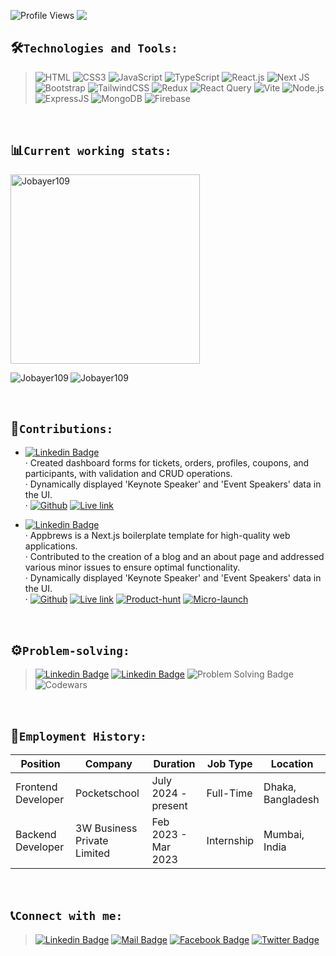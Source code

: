 
![Profile Views](https://komarev.com/ghpvc/?username=Jobayer109)
<img src="https://media.licdn.com/dms/image/D5616AQFXvgGDiy1-yg/profile-displaybackgroundimage-shrink_350_1400/0/1714212023951?e=1724889600&v=beta&t=fg59Rh2fHrQeCSStlNvrecm9zpBwgozKSc4_nVj4AEE" style="vertical-align:top; margin:0px"/>
 <!-- 
# Hi, I'm `Jobayer Ahmed`
As an aspiring web developer, I am eager to embark on a journey to explore the dynamic realm of web development. Equipped with proficiency in HTML, CSS, JavaScript, React, Node, Express, MongoDB, and Responsive Design, I am dedicated to refining my skills and crafting captivating, user-centric websites. My passion for open-source contributions fuels my enthusiasm to collaborate on pioneering projects. Join me as I progress in the coding sphere, committed to continuous learning and collective creation. Together, let us innovate, collaborate, and shape the future of web development.
-->

## 🛠️`Technologies and Tools:`
> ![HTML](https://img.shields.io/badge/HTML5-E34F26?style=flat-square&logo=html5&logoColor=white)
> ![CSS3](https://img.shields.io/badge/CSS3-1572B6?style=flat-square&logo=css3&logoColor=white)
> ![JavaScript](https://img.shields.io/badge/JavaScript-F7DF1E?style=flat-square&logo=javascript&logoColor=black)
> ![TypeScript](https://img.shields.io/badge/TypeScript-007ACC?style=flat-square&logo=typescript&logoColor=white)
> ![React.js](https://img.shields.io/badge/React.js-0081CB?style=flat-square&logo=react&logoColor=61DAFB)
> ![Next JS](https://img.shields.io/badge/Next-black?style=flat-square&logo=next.js&logoColor=white)
> ![Bootstrap](https://img.shields.io/badge/Bootstrap-563D7C?style=flat-square&logo=bootstrap&logoColor=white)
> ![TailwindCSS](https://img.shields.io/badge/Tailwind_CSS-38B2AC?style=flat-square&logo=tailwind-css&logoColor=white)
> ![Redux](https://img.shields.io/badge/Redux-593D88?style=flat-square&logo=redux&logoColor=white)
> ![React Query](https://img.shields.io/badge/-React%20Query-FF4154?style=flat-square&logo=react%20query&logoColor=white)
> ![Vite](https://img.shields.io/badge/Vite-593D88?style=flat-square&logo=vite&logoColor=white)
> ![Node.js](https://img.shields.io/badge/Node.js-43853D?style=flat-square&logo=node.js&logoColor=white)
> ![ExpressJS](https://img.shields.io/badge/Express.js-404D59?style=flat-square)
> ![MongoDB](https://img.shields.io/badge/MongoDB-4EA94B?style=flat-square&logo=mongodb&logoColor=white)
> ![Firebase](https://img.shields.io/badge/firebase-%23039BE5.svg?style=flat-square&logo=firebase)

<br/>

<!--
Pending:
![Socket.io](https://img.shields.io/badge/Socket.io-010101?style=flat-square&logo=socket.io&logoColor=white)
-->

## 📊`Current working stats:`
 <p><img align="center" height="303" src="https://github-readme-streak-stats.herokuapp.com/?user=Jobayer109&theme=highcontrast&hide_border=false" alt="Jobayer109" /></p>
 <p><img align="left" src="https://github-readme-stats.vercel.app/api?username=Jobayer109&theme=highcontrast&locale=en&hide_border=false" alt="Jobayer109" /></p>
  <p><img align="center" src="https://github-readme-stats.vercel.app/api/top-langs?username=Jobayer109&theme=highcontrast&show_icons=true&locale=en&hide_border=false" alt="Jobayer109" /></p>

 <br />
 
## 🌟`Contributions:`
  + [![Linkedin Badge](https://img.shields.io/badge/Kubernetes%20Community%20Day%20(KCD)%20Dhaka%202024-red)](https://kcddhaka.org/)  <br/>
     · Created dashboard forms for tickets, orders, profiles, coupons, and participants, with validation and CRUD operations. <br/>
     · Dynamically displayed 'Keynote Speaker' and 'Event Speakers' data in the UI. <br/>
     · [![Github](https://img.shields.io/badge/Github-red)](https://github.com/Neamul01/kcd-landing)  [![Live link](https://img.shields.io/badge/Live%20link-red)](https://kcddhaka.org/) <br/>
     
  + [![Linkedin Badge](https://img.shields.io/badge/Appbrews-blue)](https://www.appbrews.co/)  <br/>
     · Appbrews is a Next.js boilerplate template for high-quality web applications. <br/>
     · Contributed to the creation of a blog and an about page and addressed various minor issues to ensure optimal functionality. <br/>
     · Dynamically displayed 'Keynote Speaker' and 'Event Speakers' data in the UI. <br/>
     · [![Github](https://img.shields.io/badge/Github-blue)](https://github.com/rejaulkariim/appbrews.bp)  [![Live link](https://img.shields.io/badge/Live%20link-blue)](https://appbrews.co) [![Product-hunt](https://img.shields.io/badge/Product%20hunt-blue)](https://www.producthunt.com/products/app-brews?utm_source=badge-featured&utm_medium=badge#app-brews) [![Micro-launch](https://img.shields.io/badge/Micro%20launch-blue)](https://microlaunch.net/p/appbrews) <br/>
    
 <!-- + [Brew Haven - Coffee-shop website](https://github.com/rejaulkariim/brew-haven) <br/>
     · Contributed to the creation of a blog and an about page. <br/>
     · [Github](https://github.com/rejaulkariim/brew-haven) 
     -->
     
 <br />
<!--
## 🏆`GitHub Trophies:`
![](https://github-profile-trophy.vercel.app/?username=jobayer109&theme=dark_lover&no-bg=true&margin-w=4&column=7&no-frame=false)
-->
  
## ⚙️`Problem-solving:`

   >  [![Linkedin Badge](https://img.shields.io/badge/Code%20wars%20-%20red)](https://www.codewars.com/users/Jobayer109)
      [![Linkedin Badge](https://img.shields.io/badge/Stack%20overflow%20-%20green)](https://stackoverflow.com/users/19937402/jobayer-ahmed) 
  ![Problem Solving Badge](https://img.shields.io/badge/problem%20solving-expert-brightgreen)
![Codewars](https://www.codewars.com/users/Jobayer109/badges/large)



<br/>

## 🎀`Employment History:`
| Position              | Company                           | Duration             | Job Type           |  Location           |
| --------------------- | --------------------------------- | -------------------- | ------------------ | --------------------|
| Frontend Developer    | Pocketschool                      | July 2024 - present  | Full-Time          | Dhaka, Bangladesh    |
| Backend Developer     | 3W Business Private Limited       | Feb 2023 - Mar 2023  | Internship         | Mumbai, India       |

<br/>

## 📞`Connect with me:`
>   [![Linkedin Badge](https://img.shields.io/badge/LinkedIn-0077B5?style=for-the-badge&logo=linkedin&logoColor=white)](https://www.linkedin.com/in/jobayer109/) 
 >  [![Mail Badge](https://img.shields.io/badge/Gmail-D14836?style=for-the-badge&logo=gmail&logoColor=white)](mailto:jobayer.ahmed109@gmail.com) 
  > [![Facebook Badge](https://img.shields.io/badge/Facebook-1877F2?style=for-the-badge&logo=facebook&logoColor=white)](https://www.facebook.com/jobayer109/) 
  > [![Twitter Badge](https://img.shields.io/badge/Twitter-1DA1F2?style=for-the-badge&logo=twitter&logoColor=white)](https://twitter.com/jobayer109x) 

<br/>


